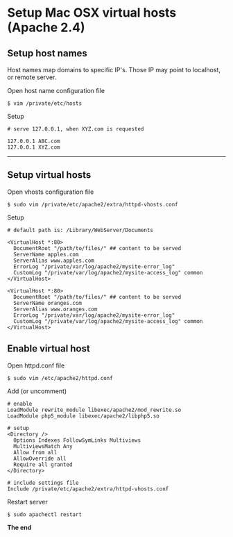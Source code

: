 # Setup Mac OSX virtual hosts (Apache 2.4)

## Setup host names

Host names map domains to specific IP's. Those IP may point to localhost, or remote server.

Open host name configuration file

```shell
$ vim /private/etc/hosts
```

Setup

```ApacheConf
# serve 127.0.0.1, when XYZ.com is requested

127.0.0.1 ABC.com
127.0.0.1 XYZ.com
```

***

## Setup virtual hosts

Open vhosts configuration file

```shell
$ sudo vim /private/etc/apache2/extra/httpd-vhosts.conf
```

Setup

```ApacheConf
# default path is: /Library/WebServer/Documents

<VirtualHost *:80>
  DocumentRoot "/path/to/files/" ## content to be served
  ServerName apples.com
  ServerAlias www.apples.com
  ErrorLog "/private/var/log/apache2/mysite-error_log"
  CustomLog "/private/var/log/apache2/mysite-access_log" common
</VirtualHost>

<VirtualHost *:80>
  DocumentRoot "/path/to/files/" ## content to be served
  ServerName oranges.com
  ServerAlias www.oranges.com
  ErrorLog "/private/var/log/apache2/mysite-error_log"
  CustomLog "/private/var/log/apache2/mysite-access_log" common
</VirtualHost>
```

## Enable virtual host

Open httpd.conf file

```shell
$ sudo vim /etc/apache2/httpd.conf
```

Add (or uncomment)

```ApacheConf
# enable
LoadModule rewrite_module libexec/apache2/mod_rewrite.so
LoadModule php5_module libexec/apache2/libphp5.so

# setup
<Directory />
  Options Indexes FollowSymLinks Multiviews
  MultiviewsMatch Any
  Allow from all
  AllowOverride all
  Require all granted
</Directory>

# include settings file
Include /private/etc/apache2/extra/httpd-vhosts.conf
```

Restart server

```shell
$ sudo apachectl restart
```

**The end**
